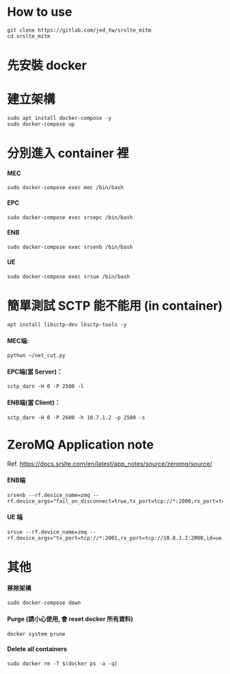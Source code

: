 # How to use
```
git clone https://gitlab.com/jed_tw/srslte_mitm  
cd srslte_mitm
```

# 先安裝 docker

# 建立架構
```
sudo apt install docker-compose -y
sudo docker-compose up
```

# 分別進入 container 裡
#### MEC
```
sudo docker-compose exec mec /bin/bash
```

#### EPC
```
sudo docker-compose exec srsepc /bin/bash
```

#### ENB
```
sudo docker-compose exec srsenb /bin/bash
```

#### UE
```
sudo docker-compose exec srsue /bin/bash
```

# 簡單測試 SCTP 能不能用 (in container)
```
apt install libsctp-dev lksctp-tools -y
```

#### MEC端:
```
python ~/net_cut.py
```

#### EPC端(當 Server)：
```
sctp_darn -H 0 -P 2500 -l
```

#### ENB端(當 Client)：
```
sctp_darn -H 0 -P 2600 -h 10.7.1.2 -p 2500 -s
```

# ZeroMQ Application note
Ref. https://docs.srslte.com/en/latest/app_notes/source/zeromq/source/

#### ENB端
```
srsenb --rf.device_name=zmq --rf.device_args="fail_on_disconnect=true,tx_port=tcp://*:2000,rx_port=tcp://10.8.1.4:2001,id=enb,base_srate=23.04e6"
```
#### UE 端
```
srsue --rf.device_name=zmq --rf.device_args="tx_port=tcp://*:2001,rx_port=tcp://10.8.1.2:2000,id=ue,base_srate=23.04e6"
```


# 其他
#### 移除架構
```
sudo docker-compose down
```

#### Purge (請小心使用, 會 reset docker 所有資料)
`docker system prune`

####  Delete all containers
```
sudo docker rm -f $(docker ps -a -q)
```